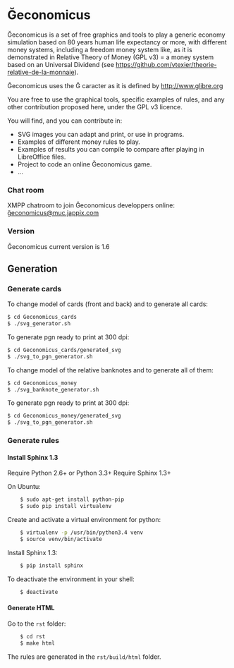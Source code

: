 # Ğeconomicus
Ğeconomicus is a set of free graphics and tools to play a generic economy simulation based on 80 years human life expectancy or more, with different money systems, including a freedom money system like, as it is demonstrated in Relative Theory of Money (GPL v3) = a money system based on an Universal Dividend (see https://github.com/vtexier/theorie-relative-de-la-monnaie).

Ğeconomicus uses the Ğ caracter as it is defined by http://www.glibre.org

You are free to use the graphical tools, specific examples of rules, and any other contribution proposed here, under the GPL v3 licence.

You will find, and you can contribute in:

- SVG images you can adapt and print, or use in programs.
- Examples of different money rules to play.
- Examples of results you can compile to compare after playing in LibreOffice files.
- Project to code an online Ğeconomicus game.
- …

### Chat room
XMPP chatroom to join Ğeconomicus developpers online: ğ<a href="xmpp:ğeconomicus@muc.jappix.com">economicus@muc.jappix.com</a>

### Version
Ğeconomicus current version is 1.6

## Generation

### Generate cards

To change model of cards (front and back) and to generate all cards:

```bash
$ cd Geconomicus_cards
$ ./svg_generator.sh
```

To generate pgn ready to print at 300 dpi:

```bash
$ cd Geconomicus_cards/generated_svg
$ ./svg_to_pgn_generator.sh
```

To change model of the relative banknotes and to generate all of them:

```bash
$ cd Geconomicus_money
$ ./svg_banknote_generator.sh
```

To generate pgn ready to print at 300 dpi:

```bash
$ cd Geconomicus_money/generated_svg
$ ./svg_to_pgn_generator.sh
```

### Generate rules

#### Install Sphinx 1.3

Require Python 2.6+ or Python 3.3+
Require Sphinx 1.3+

On Ubuntu:

```bash
    $ sudo apt-get install python-pip
    $ sudo pip install virtualenv
```
Create and activate a virtual environment for python:     

```bash
    $ virtualenv -p /usr/bin/python3.4 venv
    $ source venv/bin/activate
```

Install Sphinx 1.3:

```bash
    $ pip install sphinx
```

To deactivate the environment in your shell:

```bash
    $ deactivate
```

#### Generate HTML

Go to the `rst` folder:

```bash
    $ cd rst
    $ make html
```

The rules are generated in the `rst/build/html` folder.
